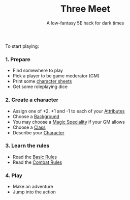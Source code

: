<header>

# Three Meet

<p class="subheading">A low-fantasy 5E hack for dark times</p>

</header>

To start playing:

<section class="summaries">

<section class="summary">

### 1. Prepare

  + Find somewhere to play
  + Pick a player to be game moderator (GM)
  + Print some [character sheets](https://github.com/grislyeye/three-meet-char-sheet/releases/download/v0.1.0/three-meet-char-sheet-0.1.0.pdf)
  + Get some roleplaying dice

</section>

<section class="summary">

### 2. Create a character

  + Assign one of +2, +1 and -1 to each of your [Attributes](pages/characters/attributes.md)
  + Choose a [Background](pages/backgrounds/index.md)
  + You may choose a [Magic Speciality](pages/backgrounds/magic.md) if your GM allows
  + Choose a [Class](pages/classes/index.md)
  + Describe your [Character](pages/characters/describing.md)

</section>

<section class="summary">

### 3. Learn the rules

  + Read the [Basic Rules](pages/rules/rolling.md)
  + Read the [Combat Rules](pages/combat/order.md)

</section>

<section class="summary">

### 4. Play

  + Make an adventure
  + Jump into the action

</section>

</section>
